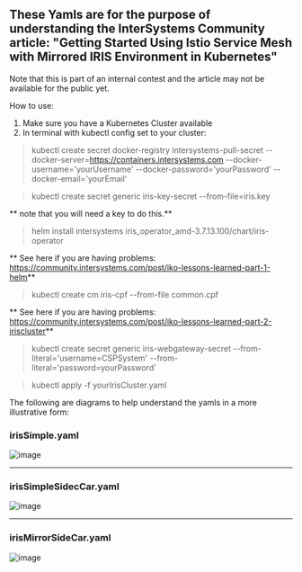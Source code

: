 ## These Yamls are for the purpose of understanding the InterSystems Community article: "Getting Started Using Istio Service Mesh with Mirrored IRIS Environment in Kubernetes"
Note that this is part of an internal contest and the article may not be available for the public yet.

How to use:

1. Make sure you have a Kubernetes Cluster available
2. In terminal with kubectl config set to your cluster:
  > kubectl create secret docker-registry intersystems-pull-secret --docker-server=https://containers.intersystems.com --docker-username='yourUsername' --docker-password='yourPassword' --docker-email='yourEmail'
 

  > kubectl create secret generic iris-key-secret --from-file=iris.key

** note that you will need a key to do this.**

  > helm install intersystems iris_operator_amd-3.7.13.100/chart/iris-operator

** See here if you are having problems: https://community.intersystems.com/post/iko-lessons-learned-part-1-helm**
  
  > kubectl create cm iris-cpf --from-file common.cpf

** See here if you are having problems: https://community.intersystems.com/post/iko-lessons-learned-part-2-iriscluster**
  
  > kubectl create secret generic iris-webgateway-secret --from-literal='username=CSPSystem' --from-literal='password=yourPassword'
  
  > kubectl apply -f yourIrisCluster.yaml



The following are diagrams to help understand the yamls in a more illustrative form:

### **irisSimple.yaml**
![image](https://github.com/user-attachments/assets/9090f5b7-f123-4f58-a38a-b4fa70a5a33a)

---------------------------------------------------------------------------------------------

### **irisSimpleSidecCar.yaml**
![image](https://github.com/user-attachments/assets/196315c2-1165-456b-841b-6bcf8f838f88)

---------------------------------------------------------------------------------------------

### **irisMirrorSideCar.yaml**
![image](https://github.com/user-attachments/assets/c7a54b7a-cfcb-46d6-8cf3-83430cacf915)

